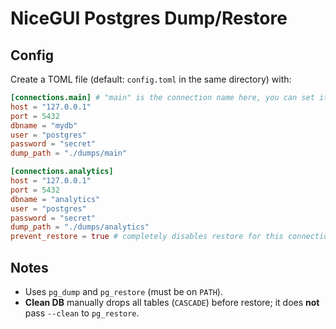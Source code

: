 # NiceGUI Postgres Dump/Restore

## Config

Create a TOML file (default: `config.toml` in the same directory) with:

```toml
[connections.main] # "main" is the connection name here, you can set it to anything
host = "127.0.0.1"
port = 5432
dbname = "mydb"
user = "postgres"
password = "secret"
dump_path = "./dumps/main"

[connections.analytics]
host = "127.0.0.1"
port = 5432
dbname = "analytics"
user = "postgres"
password = "secret"
dump_path = "./dumps/analytics"
prevent_restore = true # completely disables restore for this connection
```

## Notes

- Uses `pg_dump` and `pg_restore` (must be on `PATH`).
- **Clean DB** manually drops all tables (`CASCADE`) before restore; it does **not** pass `--clean` to `pg_restore`.
